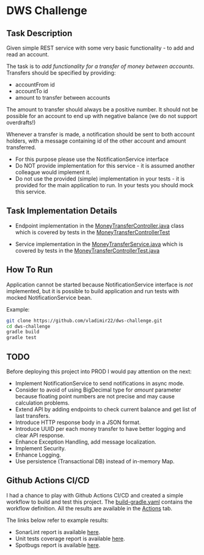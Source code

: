 # DWS Challenge
## Task Description
Given simple REST service with some very basic functionality - to add and read an
account.

The task is to *add functionality for a transfer of money between accounts*. Transfers should be
specified by providing:
- accountFrom id
- accountTo id
- amount to transfer between accounts

The amount to transfer should always be a positive number. It should not be possible for an account to end
up with negative balance (we do not support overdrafts!)

Whenever a transfer is made, a notification should be sent to both account holders, with a message
containing id of the other account and amount transferred.
- For this purpose please use the NotificationService interface
- Do NOT provide implementation for this service - it is assumed another colleague would implement it.
- Do not use the provided (simple) implementation in your tests - it is provided for the main application
to run. In your tests you should mock this service.


## Task Implementation Details

- Endpoint implementation in the [MoneyTransferController.java](./src/main/java/com/dws/challenge/web/MoneyTransferController.java) class which is covered by tests in the [MoneyTransferControllerTest](./src/test/java/com/dws/challenge/web/MoneyTransferControllerTest.java)

- Service implementation in the [MoneyTransferService.java](./src/main/java/com/dws/challenge/service/MoneyTransferService.java) which is covered by tests in the [MoneyTransferControllerTest.java](./src/test/java/com/dws/challenge/service/MoneyTransferServiceTest.java)


## How To Run

Application cannot be started because NotificationService interface is *not* implemented, but it is possible to build application and run tests with mocked NotificationService bean.

Example:

```sh
git clone https://github.com/vladimir22/dws-challenge.git
cd dws-challenge
gradle build
gradle test
```


## TODO
Before deploying this project into PROD I would pay attention on the next:
- Implement NotificationService to send notifications in async mode.
- Consider to avoid of using BigDecimal type for *amount* parameter because floating point numbers are not precise and may cause calculation problems.
- Extend API by adding endpoints to check current balance and get list of last transfers.
- Introduce HTTP response body in a JSON format.
- Introduce UUID per each money transfer to have better logging and clear API response.
- Enhance Exception Handling, add message localization.
- Implement Security.
- Enhance Logging.
- Use persistence (Transactional DB) instead of in-memory Map.

## Github Actions CI/CD
I had a chance to play with Github Actions CI/CD and created a simple workflow to build and test this project.
The [build-gradle.yaml](./.github/workflows/build-gradle.yaml) contains the workflow definition. All the results are available in the [Actions](https://github.com/vladimir22/dws-challenge/actions) tab.

The links below refer to example results:
- SonarLint report is available [here](https://github.com/vladimir22/dws-challenge/actions/runs/5066895224/jobs/9097287259).
- Unit tests coverage report is available [here](https://github.com/vladimir22/dws-challenge/actions/runs/5066895224/jobs/9097286593).
- Spotbugs report is available [here](https://github.com/vladimir22/dws-challenge/actions/runs/5066895224/jobs/9097287656).







